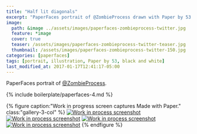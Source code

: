 ```yaml
---
title: "Half lit diagonals"
excerpt: "PaperFaces portrait of @ZombieProcess drawn with Paper by 53 on an iPad."
image: 
  path: &image ../assets/images/paperfaces-zombieprocess-twitter.jpg 
  feature: *image
  cover: true
  teaser: /assets/images/paperfaces-zombieprocess-twitter-teaser.jpg
  thumbnail: /assets/images/paperfaces-zombieprocess-twitter-150.jpg
categories: [paperfaces]
tags: [portrait, illustration, Paper by 53, black and white]
last_modified_at: 2017-01-17T12:41:17-05:00
---
```


PaperFaces portrait of [@ZombieProcess](https://twitter.com/zombieprocess).

{% include boilerplate/paperfaces-4.md %}

{% figure caption:"Work in progress screen captures Made with Paper." class:"gallery-3-col" %}
[![Work in process screenshot](/assets/images/paperfaces-zombieprocess-process-1-600.jpg)](/assets/images/paperfaces-zombieprocess-process-1-lg.jpg) [![Work in process screenshot](/assets/images/paperfaces-zombieprocess-process-2-600.jpg)](/assets/images/paperfaces-zombieprocess-process-2-lg.jpg) [![Work in process screenshot](/assets/images/paperfaces-zombieprocess-process-3-600.jpg)](/assets/images/paperfaces-zombieprocess-process-3-lg.jpg) [![Work in process screenshot](/assets/images/paperfaces-zombieprocess-process-4-600.jpg)](/assets/images/paperfaces-zombieprocess-process-4-lg.jpg)
{% endfigure %}
